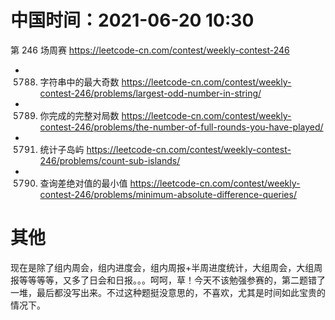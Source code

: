 
# 中国时间：2021-06-20 10:30

第 246 场周赛 https://leetcode-cn.com/contest/weekly-contest-246
- 5788. 字符串中的最大奇数 https://leetcode-cn.com/contest/weekly-contest-246/problems/largest-odd-number-in-string/
- 5789. 你完成的完整对局数 https://leetcode-cn.com/contest/weekly-contest-246/problems/the-number-of-full-rounds-you-have-played/
- 5791. 统计子岛屿 https://leetcode-cn.com/contest/weekly-contest-246/problems/count-sub-islands/
- 5790. 查询差绝对值的最小值 https://leetcode-cn.com/contest/weekly-contest-246/problems/minimum-absolute-difference-queries/

# 其他

现在是除了组内周会，组内进度会，组内周报+半周进度统计，大组周会，大组周报等等等等，又多了日会和日报。。。呵呵，草！今天不该勉强参赛的，第二题错了一堆，最后都没写出来。不过这种题挺没意思的，不喜欢，尤其是时间如此宝贵的情况下。
